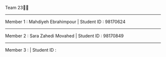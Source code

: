 Team 23👩‍💻
________________________________________________________
Member 1 :  Mahdiyeh Ebrahimpour | Student ID : 98170624
________________________________________________________
Member 2 :  Sara Zahedi Movahed  | Student ID : 98170849
________________________________________________________
Member 3 :                       | Student ID :

